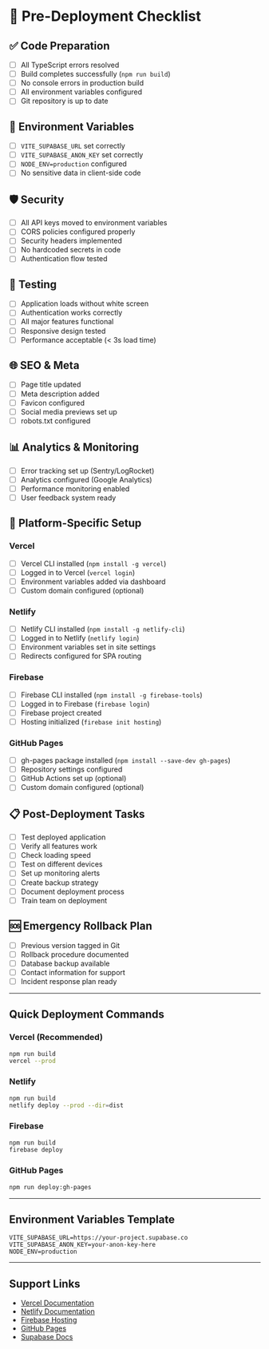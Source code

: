 # 🚀 Pre-Deployment Checklist

## ✅ Code Preparation
- [ ] All TypeScript errors resolved
- [ ] Build completes successfully (`npm run build`)
- [ ] No console errors in production build
- [ ] All environment variables configured
- [ ] Git repository is up to date

## 🔧 Environment Variables
- [ ] `VITE_SUPABASE_URL` set correctly
- [ ] `VITE_SUPABASE_ANON_KEY` set correctly
- [ ] `NODE_ENV=production` configured
- [ ] No sensitive data in client-side code

## 🛡️ Security
- [ ] All API keys moved to environment variables
- [ ] CORS policies configured properly
- [ ] Security headers implemented
- [ ] No hardcoded secrets in code
- [ ] Authentication flow tested

## 📱 Testing
- [ ] Application loads without white screen
- [ ] Authentication works correctly
- [ ] All major features functional
- [ ] Responsive design tested
- [ ] Performance acceptable (< 3s load time)

## 🌐 SEO & Meta
- [ ] Page title updated
- [ ] Meta description added
- [ ] Favicon configured
- [ ] Social media previews set up
- [ ] robots.txt configured

## 📊 Analytics & Monitoring
- [ ] Error tracking set up (Sentry/LogRocket)
- [ ] Analytics configured (Google Analytics)
- [ ] Performance monitoring enabled
- [ ] User feedback system ready

## 🚀 Platform-Specific Setup

### Vercel
- [ ] Vercel CLI installed (`npm install -g vercel`)
- [ ] Logged in to Vercel (`vercel login`)
- [ ] Environment variables added via dashboard
- [ ] Custom domain configured (optional)

### Netlify
- [ ] Netlify CLI installed (`npm install -g netlify-cli`)
- [ ] Logged in to Netlify (`netlify login`)
- [ ] Environment variables set in site settings
- [ ] Redirects configured for SPA routing

### Firebase
- [ ] Firebase CLI installed (`npm install -g firebase-tools`)
- [ ] Logged in to Firebase (`firebase login`)
- [ ] Firebase project created
- [ ] Hosting initialized (`firebase init hosting`)

### GitHub Pages
- [ ] gh-pages package installed (`npm install --save-dev gh-pages`)
- [ ] Repository settings configured
- [ ] GitHub Actions set up (optional)
- [ ] Custom domain configured (optional)

## 📋 Post-Deployment Tasks
- [ ] Test deployed application
- [ ] Verify all features work
- [ ] Check loading speed
- [ ] Test on different devices
- [ ] Set up monitoring alerts
- [ ] Create backup strategy
- [ ] Document deployment process
- [ ] Train team on deployment

## 🆘 Emergency Rollback Plan
- [ ] Previous version tagged in Git
- [ ] Rollback procedure documented
- [ ] Database backup available
- [ ] Contact information for support
- [ ] Incident response plan ready

---

## Quick Deployment Commands

### Vercel (Recommended)
```bash
npm run build
vercel --prod
```

### Netlify
```bash
npm run build
netlify deploy --prod --dir=dist
```

### Firebase
```bash
npm run build
firebase deploy
```

### GitHub Pages
```bash
npm run deploy:gh-pages
```

---

## Environment Variables Template

```env
VITE_SUPABASE_URL=https://your-project.supabase.co
VITE_SUPABASE_ANON_KEY=your-anon-key-here
NODE_ENV=production
```

---

## Support Links

- [Vercel Documentation](https://vercel.com/docs)
- [Netlify Documentation](https://docs.netlify.com)
- [Firebase Hosting](https://firebase.google.com/docs/hosting)
- [GitHub Pages](https://pages.github.com)
- [Supabase Docs](https://supabase.com/docs)
